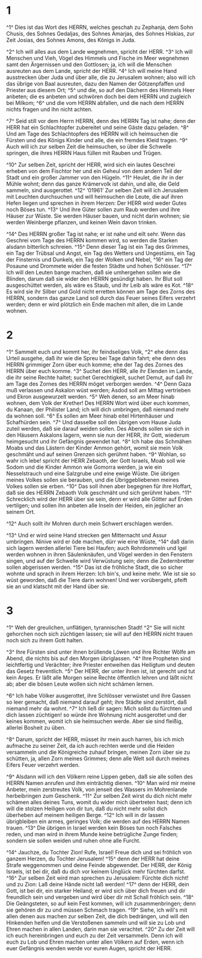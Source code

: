# 1 
^1^ Dies ist das Wort des HERRN, welches geschah zu Zephanja, dem Sohn Chusis, des Sohnes Gedaljas, des Sohnes Amarjas, des Sohnes Hiskias, zur Zeit Josias, des Sohnes Amons, des Königs in Juda. 

^2^ Ich will alles aus dem Lande wegnehmen, spricht der HERR. ^3^ Ich will Menschen und Vieh, Vögel des Himmels und Fische im Meer wegnehmen samt den Ärgernissen und den Gottlosen; ja, ich will die Menschen ausreuten aus dem Lande, spricht der HERR. ^4^ Ich will meine Hand ausstrecken über Juda und über alle, die zu Jerusalem wohnen; also will ich das übrige von Baal ausreuten, dazu den Namen der Götzenpfaffen und Priester aus diesem Ort; ^5^ und die, so auf den Dächern des Himmels Heer anbeten; die es anbeten und schwören doch bei dem HERRN und zugleich bei Milkom; ^6^ und die vom HERRN abfallen, und die nach dem HERRN nichts fragen und ihn nicht achten. 

^7^ Seid still vor dem Herrn HERRN, denn des HERRN Tag ist nahe; denn der HERR hat ein Schlachtopfer zubereitet und seine Gäste dazu geladen. ^8^ Und am Tage des Schlachtopfers des HERRN will ich heimsuchen die Fürsten und des Königs Kinder und alle, die ein fremdes Kleid tragen. ^9^ Auch will ich zur selben Zeit die heimsuchen, so über die Schwelle springen, die ihres HERRN Haus füllen mit Rauben und Trügen. 

^10^ Zur selben Zeit, spricht der HERR, wird sich ein lautes Geschrei erheben von dem Fischtor her und ein Geheul von dem andern Teil der Stadt und ein großer Jammer von den Hügeln. ^11^ Heulet, die ihr in der Mühle wohnt; denn das ganze Krämervolk ist dahin, und alle, die Geld sammeln, sind ausgerottet. ^12^ ‘01961’ Zur selben Zeit will ich Jerusalem mit Leuchten durchsuchen und will heimsuchen die Leute, die auf ihren Hefen liegen und sprechen in ihrem Herzen: Der HERR wird weder Gutes noch Böses tun. ^13^ Und ihre Güter sollen zum Raub werden und ihre Häuser zur Wüste. Sie werden Häuser bauen, und nicht darin wohnen; sie werden Weinberge pflanzen, und keinen Wein davon trinken. 

^14^ Des HERRN großer Tag ist nahe; er ist nahe und eilt sehr. Wenn das Geschrei vom Tage des HERRN kommen wird, so werden die Starken alsdann bitterlich schreien. ^15^ Denn dieser Tag ist ein Tag des Grimmes, ein Tag der Trübsal und Angst, ein Tag des Wetters und Ungestüms, ein Tag der Finsternis und Dunkels, ein Tag der Wolken und Nebel, ^16^ ein Tag der Posaune und Drommete wider die festen Städte und hohen Schlösser. ^17^ Ich will den Leuten bange machen, daß sie umhergehen sollen wie die Blinden, darum daß sie wider den HERRN gesündigt haben. Ihr Blut soll ausgeschüttet werden, als wäre es Staub, und ihr Leib als wäre es Kot. ^18^ Es wird sie ihr Silber und Gold nicht erretten können am Tage des Zorns des HERRN, sondern das ganze Land soll durch das Feuer seines Eifers verzehrt werden; denn er wird plötzlich ein Ende machen mit allen, die im Lande wohnen. 

# 2 
^1^ Sammelt euch und kommt her, ihr feindseliges Volk, ^2^ ehe denn das Urteil ausgehe, daß ihr wie die Spreu bei Tage dahin fahrt; ehe denn des HERRN grimmiger Zorn über euch komme; ehe der Tag des Zornes des HERRN über euch komme. ^3^ Suchet den HERR, alle ihr Elenden im Lande, die ihr seine Rechte haltet; suchet Gerechtigkeit, suchet Demut, auf daß ihr am Tage des Zornes des HERRN möget verborgen werden. ^4^ Denn Gaza muß verlassen und Askalon wüst werden; Asdod soll am Mittag vertrieben und Ekron ausgewurzelt werden. ^5^ Weh denen, so am Meer hinab wohnen, dem Volk der Krether! Des HERRN Wort wird über euch kommen, du Kanaan, der Philister Land; ich will dich umbringen, daß niemand mehr da wohnen soll. ^6^ Es sollen am Meer hinab eitel Hirtenhäuser und Schafhürden sein. ^7^ Und dasselbe soll den übrigen vom Hause Juda zuteil werden, daß sie darauf weiden sollen. Des Abends sollen sie sich in den Häusern Askalons lagern, wenn sie nun der HERR, ihr Gott, wiederum heimgesucht und ihr Gefängnis gewendet hat. ^8^ Ich habe das Schmähen Moabs und das Lästern der Kinder Ammon gehört, womit sie mein Volk geschmäht und auf seinen Grenzen sich gerühmt haben. ^9^ Wohlan, so wahr ich lebe! spricht der HERR Zebaoth, der Gott Israels, Moab soll wie Sodom und die Kinder Ammon wie Gomorra werden, ja wie ein Nesselstrauch und eine Salzgrube und eine ewige Wüste. Die übrigen meines Volkes sollen sie berauben, und die Übriggebliebenen meines Volkes sollen sie erben. ^10^ Das soll ihnen aber begegnen für ihre Hoffart, daß sie des HERRN Zebaoth Volk geschmäht und sich gerühmt haben. ^11^ Schrecklich wird der HERR über sie sein, denn er wird alle Götter auf Erden vertilgen; und sollen ihn anbeten alle Inseln der Heiden, ein jeglicher an seinem Ort. 

^12^ Auch sollt ihr Mohren durch mein Schwert erschlagen werden. 

^13^ Und er wird seine Hand strecken gen Mitternacht und Assur umbringen. Ninive wird er öde machen, dürr wie eine Wüste, ^14^ daß darin sich lagern werden allerlei Tiere bei Haufen; auch Rohrdommeln und Igel werden wohnen in ihren Säulenknäufen, und Vögel werden in den Fenstern singen, und auf der Schwelle wird Verwüstung sein; denn die Zedernbretter sollen abgerissen werden. ^15^ Das ist die fröhliche Stadt, die so sicher wohnte und sprach in ihrem Herzen: Ich bin's, und keine mehr. Wie ist sie so wüst geworden, daß die Tiere darin wohnen! Und wer vorübergeht, pfeift sie an und klatscht mit der Hand über sie. 

# 3 
^1^ Weh der greulichen, unflätigen, tyrannischen Stadt! ^2^ Sie will nicht gehorchen noch sich züchtigen lassen; sie will auf den HERRN nicht trauen noch sich zu ihrem Gott halten. 

^3^ Ihre Fürsten sind unter ihnen brüllende Löwen und ihre Richter Wölfe am Abend, die nichts bis auf den Morgen übriglassen. ^4^ Ihre Propheten sind leichtfertig und Verächter; ihre Priester entweihen das Heiligtum und deuten das Gesetz freventlich. ^5^ Der HERR, der unter ihnen ist, ist gerecht und tut kein Arges. Er läßt alle Morgen seine Rechte öffentlich lehren und läßt nicht ab; aber die bösen Leute wollen sich nicht schämen lernen. 

^6^ Ich habe Völker ausgerottet, ihre Schlösser verwüstet und ihre Gassen so leer gemacht, daß niemand darauf geht; ihre Städte sind zerstört, daß niemand mehr da wohnt. ^7^ Ich ließ dir sagen: Mich sollst du fürchten und dich lassen züchtigen! so würde ihre Wohnung nicht ausgerottet und der keines kommen, womit ich sie heimsuchen werde. Aber sie sind fleißig, allerlei Bosheit zu üben. 

^8^ Darum, spricht der HERR, müsset ihr mein auch harren, bis ich mich aufmache zu seiner Zeit, da ich auch rechten werde und die Heiden versammeln und die Königreiche zuhauf bringen, meinen Zorn über sie zu schütten, ja, allen Zorn meines Grimmes; denn alle Welt soll durch meines Eifers Feuer verzehrt werden. 

^9^ Alsdann will ich den Völkern reine Lippen geben, daß sie alle sollen des HERRN Namen anrufen und ihm einträchtig dienen. ^10^ Man wird mir meine Anbeter, mein zerstreutes Volk, von jenseit des Wassers im Mohrenlande herbeibringen zum Geschenk. ^11^ Zur selben Zeit wirst du dich nicht mehr schämen alles deines Tuns, womit du wider mich übertreten hast; denn ich will die stolzen Heiligen von dir tun, daß du nicht mehr sollst dich überheben auf meinem heiligen Berge. ^12^ Ich will in dir lassen übrigbleiben ein armes, geringes Volk; die werden auf des HERRN Namen trauen. ^13^ Die übrigen in Israel werden kein Böses tun noch Falsches reden, und man wird in ihrem Munde keine betrügliche Zunge finden; sondern sie sollen weiden und ruhen ohne alle Furcht. 

^14^ Jauchze, du Tochter Zion! Rufe, Israel! Freue dich und sei fröhlich von ganzem Herzen, du Tochter Jerusalem! ^15^ denn der HERR hat deine Strafe weggenommen und deine Feinde abgewendet. Der HERR, der König Israels, ist bei dir, daß du dich vor keinem Unglück mehr fürchten darfst. ^16^ Zur selben Zeit wird man sprechen zu Jerusalem: Fürchte dich nicht! und zu Zion: Laß deine Hände nicht laß werden! ^17^ denn der HERR, dein Gott, ist bei dir, ein starker Heiland; er wird sich über dich freuen und dir freundlich sein und vergeben und wird über dir mit Schall fröhlich sein. ^18^ Die Geängsteten, so auf kein Fest kommen, will ich zusammenbringen; denn sie gehören dir zu und müssen Schmach tragen. ^19^ Siehe, ich will's mit allen denen aus machen zur selben Zeit, die dich bedrängen, und will den Hinkenden helfen und die Verstoßenen sammeln und will sie zu Lob und Ehren machen in allen Landen, darin man sie verachtet. ^20^ Zu der Zeit will ich euch hereinbringen und euch zu der Zeit versammeln. Denn ich will euch zu Lob und Ehren machen unter allen Völkern auf Erden, wenn ich euer Gefängnis wenden werde vor euren Augen, spricht der HERR. 